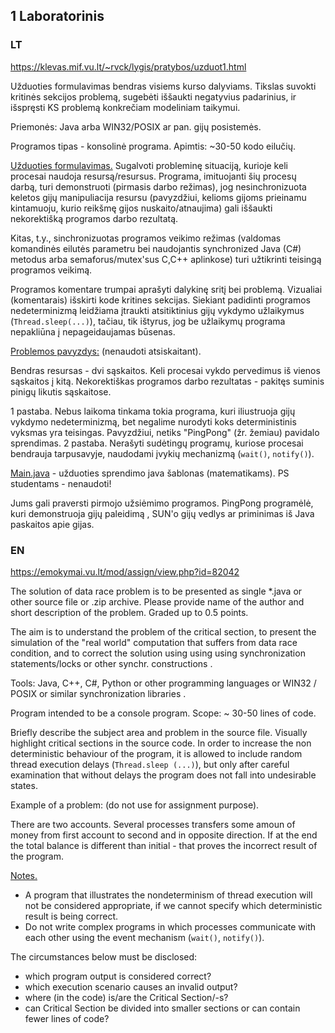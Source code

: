 ## 1 Laboratorinis

### LT
https://klevas.mif.vu.lt/~rvck/lygis/pratybos/uzduot1.html

Užduoties formulavimas bendras visiems kurso dalyviams. Tikslas suvokti kritinės sekcijos problemą, sugebėti iššaukti negatyvius padarinius, ir išspręsti KS problemą konkrečiam modeliniam taikymui.

Priemonės: Java arba WIN32/POSIX ar pan. gijų posistemės.

Programos tipas - konsolinė programa. Apimtis: ~30-50 kodo eilučių.

<ins>Užduoties formulavimas.</ins>
Sugalvoti probleminę situaciją, kurioje keli procesai naudoja resursą/resursus. Programa, imituojanti šių procesų darbą, turi demonstruoti (pirmasis darbo režimas), jog nesinchronizuota keletos gijų manipuliacija resursu (pavyzdžiui, kelioms gijoms prieinamu kintamuoju, kurio reikšmę gijos nuskaito/atnaujima) gali iššaukti nekorektišką programos darbo rezultatą.

Kitas, t.y., sinchronizuotas programos veikimo režimas (valdomas komandinės eilutės parametru bei naudojantis synchronized Java (C#) metodus arba semaforus/mutex'sus C,C++ aplinkose) turi užtikrinti teisingą programos veikimą.

Programos komentare trumpai aprašyti dalykinę sritį bei problemą. Vizualiai (komentarais) išskirti kode kritines sekcijas. Siekiant padidinti programos nedeterminizmą leidžiama įtraukti atsitiktinius gijų vykdymo užlaikymus (```Thread.sleep(...)```), tačiau, tik ištyrus, jog be užlaikymų programa nepakliūna į nepageidaujamas būsenas.

<ins>Problemos pavyzdys:</ins> (nenaudoti atsiskaitant).

Bendras resursas - dvi sąskaitos. Keli procesai vykdo pervedimus iš vienos sąskaitos į kitą. Nekorektiškas programos darbo rezultatas - pakitęs suminis pinigų likutis sąskaitose.

1 pastaba. Nebus laikoma tinkama tokia programa, kuri iliustruoja gijų vykdymo nedeterminizmą, bet negalime nurodyti koks deterministinis vyksmas yra teisingas. Pavyzdžiui, netiks "PingPong" (žr. žemiau) pavidalo sprendimas. 2 pastaba. Nerašyti sudėtingų programų, kuriose procesai bendrauja tarpusavyje, naudodami įvykių mechanizmą (```wait()```, ```notify()```).

[Main.java](./pvz/Main.java) - užduoties sprendimo java šablonas (matematikams). PS studentams - nenaudoti!

Jums gali praversti pirmojo užsiėmimo programos. PingPong programėlė, kuri demonstruoja gijų paleidimą , SUN'o gijų vedlys ar priminimas iš Java paskaitos apie gijas.

### EN
https://emokymai.vu.lt/mod/assign/view.php?id=82042

The solution of data race problem is to be presented as single *.java or other source file or .zip archive. Please provide name of the author and short description of the problem. Graded up to 0.5 points.

The aim is to understand the problem of the critical section, to present the simulation of the "real world" computation that suffers from data race condition, and to correct the solution using using using synchronization statements/locks or other synchr. constructions .

Tools: Java, C++, C#,  Python or other programming languages or WIN32 / POSIX or similar synchronization libraries .

Program intended to be a console program. Scope: ~ 30-50 lines of code.

Briefly describe the subject area and problem in the source file. Visually  highlight critical sections in the source code. In order to increase the non deterministic behaviour of the program, it is allowed to include random thread execution delays (```Thread.sleep (...)```), but only after careful examination that without delays the program does not fall into undesirable states.

Example of a problem: (do not use for  assignment purpose).

There are two accounts. Several processes transfers some amoun of money from first account to second and in opposite direction. If at the end the total balance is different than initial - that proves the incorrect result of the program.

<ins>Notes.</ins>
* A program that illustrates the nondeterminism of thread execution will not be considered appropriate, if we cannot specify which deterministic result is being correct.
* Do not write complex programs in which processes communicate with each other using the event mechanism (```wait()```, ```notify()```).

The circumstances below must be disclosed:
* which program output is considered correct?
* which execution scenario causes an invalid output?
* where (in the code) is/are the Critical Section/-s?
* can Critical Section be divided into smaller sections or can contain fewer lines of code?
